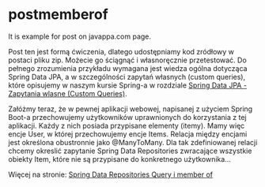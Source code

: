 # postmemberof
It is example for post on javappa.com page.

Post ten jest formą ćwiczenia, dlatego udostępniamy kod zródłowy w postaci pliku zip. 
Możecie go ściągnąć i własnoręcznie przetestować. 
Do pełnego zrozumienia przykładu wymagana jest wiedza ogólna dotycząca Spring Data JPA, 
a w szczególności zapytań własnych (custom queries), które opisujemy w naszym kursie Spring-a 
w rozdziale <a href="https://www.javappa.com/kurs-spring/spring-data-jpa-zapytania-wlasne" target="_blank">Spring Data JPA - Zapytania wlasne (Custom Queries)</a>.

Załóżmy teraz, że w pewnej aplikacji webowej, napisanej z użyciem Spring Boot-a przechowujemy 
użytkowników uprawnionych do korzystania z tej aplikacji. Każdy z nich posiada przypisane elementy (itemy). 
Mamy więc encje User, w której przechowujemy encje Items. 
Relacja między encjami jest określona obustronnie jako @ManyToMany. 
Dla tak zdefiniowanej relacji chcemy okreslić zapytanie Spring Data Repositories zwracające wszystkie obiekty Item, 
które nie są przypisane do konkretnego użytkownika...

Więcej na stronie: <a href="https://www.javappa.com/blog/backend/spring-data-repositories-query-i-member-of" target="_blank">Spring Data Repositories Query i member of</a>

